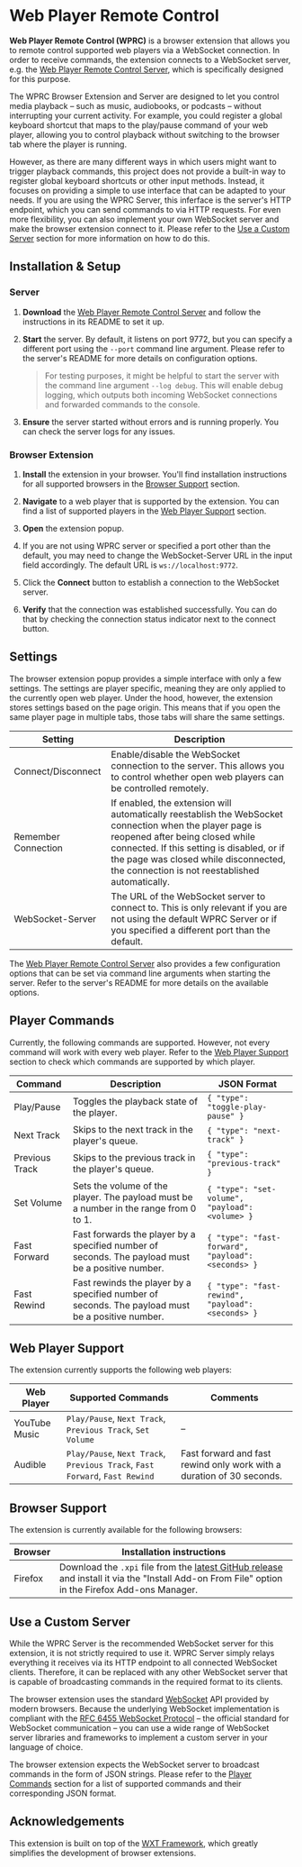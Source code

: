 # Web Player Remote Control

**Web Player Remote Control (WPRC)** is a browser extension that allows you to remote control supported web players via a WebSocket connection.
In order to receive commands, the extension connects to a WebSocket server, e.g. the [Web Player Remote Control Server](https://github.com/shft5410/web_player_remote_control_server), which is specifically designed for this purpose.

The WPRC Browser Extension and Server are designed to let you control media playback &ndash; such as music, audiobooks, or podcasts &ndash; without interrupting your current activity.
For example, you could register a global keyboard shortcut that maps to the play/pause command of your web player, allowing you to control playback without switching to the browser tab where the player is running.

However, as there are many different ways in which users might want to trigger playback commands, this project does not provide a built-in way to register global keyboard shortcuts or other input methods.
Instead, it focuses on providing a simple to use interface that can be adapted to your needs.
If you are using the WPRC Server, this inferface is the server's HTTP endpoint, which you can send commands to via HTTP requests.
For even more flexibility, you can also implement your own WebSocket server and make the browser extension connect to it.
Please refer to the [Use a Custom Server](#use-a-custom-server) section for more information on how to do this.

## Installation & Setup

### Server

1. **Download** the [Web Player Remote Control Server](https://github.com/shft5410/web_player_remote_control_server) and follow the instructions in its README to set it up.

2. **Start** the server.
   By default, it listens on port 9772, but you can specify a different port using the `--port` command line argument.
   Please refer to the server's README for more details on configuration options.

    > For testing purposes, it might be helpful to start the server with the command line argument `--log debug`.
    > This will enable debug logging, which outputs both incoming WebSocket connections and forwarded commands to the console.

3. **Ensure** the server started without errors and is running properly. You can check the server logs for any issues.

### Browser Extension

1. **Install** the extension in your browser.
   You'll find installation instructions for all supported browsers in the [Browser Support](#browser-support) section.

2. **Navigate** to a web player that is supported by the extension.
   You can find a list of supported players in the [Web Player Support](#web-player-support) section.

3. **Open** the extension popup.

4. If you are not using WPRC server or specified a port other than the default, you may need to change the WebSocket-Server URL in the input field accordingly.
   The default URL is `ws://localhost:9772`.

5. Click the **Connect** button to establish a connection to the WebSocket server.

6. **Verify** that the connection was established successfully.
   You can do that by checking the connection status indicator next to the connect button.

## Settings

The browser extension popup provides a simple interface with only a few settings.
The settings are player specific, meaning they are only applied to the currently open web player.
Under the hood, however, the extension stores settings based on the page origin.
This means that if you open the same player page in multiple tabs, those tabs will share the same settings.

| Setting             | Description                                                                                                                                                                                                                                                                          |
| ------------------- | ------------------------------------------------------------------------------------------------------------------------------------------------------------------------------------------------------------------------------------------------------------------------------------ |
| Connect/Disconnect  | Enable/disable the WebSocket connection to the server. This allows you to control whether open web players can be controlled remotely.                                                                                                                                               |
| Remember Connection | If enabled, the extension will automatically reestablish the WebSocket connection when the player page is reopened after being closed while connected. If this setting is disabled, or if the page was closed while disconnected, the connection is not reestablished automatically. |
| WebSocket-Server    | The URL of the WebSocket server to connect to. This is only relevant if you are not using the default WPRC Server or if you specified a different port than the default.                                                                                                             |

The [Web Player Remote Control Server](https://github.com/shft5410/web_player_remote_control_server) also provides a few configuration options that can be set via command line arguments when starting the server.
Refer to the server's README for more details on the available options.

## Player Commands

Currently, the following commands are supported.
However, not every command will work with every web player.
Refer to the [Web Player Support](#web-player-support) section to check which commands are supported by which player.

| Command        | Description                                                                                       | JSON Format                                        |
| -------------- | ------------------------------------------------------------------------------------------------- | -------------------------------------------------- |
| Play/Pause     | Toggles the playback state of the player.                                                         | `{ "type": "toggle-play-pause" }`                  |
| Next Track     | Skips to the next track in the player's queue.                                                    | `{ "type": "next-track" }`                         |
| Previous Track | Skips to the previous track in the player's queue.                                                | `{ "type": "previous-track" }`                     |
| Set Volume     | Sets the volume of the player. The payload must be a number in the range from 0 to 1.             | `{ "type": "set-volume", "payload": <volume> }`    |
| Fast Forward   | Fast forwards the player by a specified number of seconds. The payload must be a positive number. | `{ "type": "fast-forward", "payload": <seconds> }` |
| Fast Rewind    | Fast rewinds the player by a specified number of seconds. The payload must be a positive number.  | `{ "type": "fast-rewind", "payload": <seconds> }`  |

## Web Player Support

The extension currently supports the following web players:

| Web Player    | Supported Commands                                                          | Comments                                                              |
| ------------- | --------------------------------------------------------------------------- | --------------------------------------------------------------------- |
| YouTube Music | `Play/Pause`, `Next Track`, `Previous Track`, `Set Volume`                  | &ndash;                                                               |
| Audible       | `Play/Pause`, `Next Track`, `Previous Track`, `Fast Forward`, `Fast Rewind` | Fast forward and fast rewind only work with a duration of 30 seconds. |

## Browser Support

The extension is currently available for the following browsers:

| Browser | Installation instructions                                                                                                                                                                                                 |
| ------- | ------------------------------------------------------------------------------------------------------------------------------------------------------------------------------------------------------------------------- |
| Firefox | Download the `.xpi` file from the [latest GitHub release](https://github.com/shft5410/web_player_remote_control/releases/latest) and install it via the "Install Add-on From File" option in the Firefox Add-ons Manager. |

## Use a Custom Server

While the WPRC Server is the recommended WebSocket server for this extension, it is not strictly required to use it.
WPRC Server simply relays everything it receives via its HTTP endpoint to all connected WebSocket clients.
Therefore, it can be replaced with any other WebSocket server that is capable of broadcasting commands in the required format to its clients.

The browser extension uses the standard [WebSocket](https://developer.mozilla.org/en-US/docs/Web/API/WebSocket) API provided by modern browsers.
Because the underlying WebSocket implementation is compliant with the [RFC 6455 WebSocket Protocol](https://datatracker.ietf.org/doc/html/rfc6455) &ndash; the official standard for WebSocket communication &ndash; you can use a wide range of WebSocket server libraries and frameworks to implement a custom server in your language of choice.

The browser extension expects the WebSocket server to broadcast commands in the form of JSON strings.
Please refer to the [Player Commands](#player-commands) section for a list of supported commands and their corresponding JSON format.

## Acknowledgements

This extension is built on top of the [WXT Framework](https://github.com/wxt-dev/wxt), which greatly simplifies the development of browser extensions.
